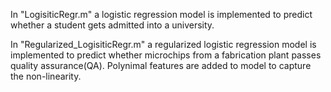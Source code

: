 In "LogisiticRegr.m" a logistic regression model is implemented to predict whether a student gets admitted into a university.

In "Regularized_LogisiticRegr.m" a regularized logistic regression model is implemented to predict whether 
microchips from a fabrication plant passes quality assurance(QA). Polynimal features are added to model to capture the non-linearity. 